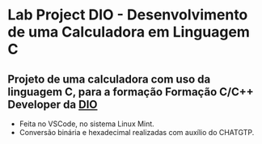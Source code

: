 # Lab Project DIO - Desenvolvimento de uma Calculadora em Linguagem C

## Projeto de uma calculadora com uso da linguagem C, para a formação Formação C/C++ Developer da [DIO](https://web.dio.me/home)

- Feita no VSCode, no sistema Linux Mint.
- Conversão binária e hexadecimal realizadas com auxílio do CHATGTP.